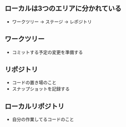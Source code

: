 ## ローカルは3つのエリアに分かれている
- ワークツリー → ステージ → レポジトリ

## ワークツリー
- コミットする予定の変更を準備する

## リポジトリ
- コードの置き場のこと
- スナップショットを記録する

## ローカルリポジトリ
- 自分の作業してるコードのこと
